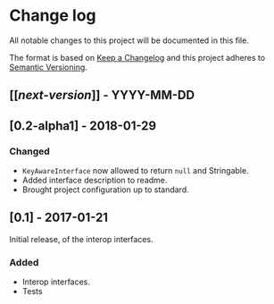 # Change log
All notable changes to this project will be documented in this file.

The format is based on [Keep a Changelog](http://keepachangelog.com/)
and this project adheres to [Semantic Versioning](http://semver.org/).

## [[*next-version*]] - YYYY-MM-DD

## [0.2-alpha1] - 2018-01-29
### Changed
- `KeyAwareInterface` now allowed to return `null` and Stringable.
- Added interface description to readme.
- Brought project configuration up to standard.

## [0.1] - 2017-01-21
Initial release, of the interop interfaces.

### Added
- Interop interfaces.
- Tests
